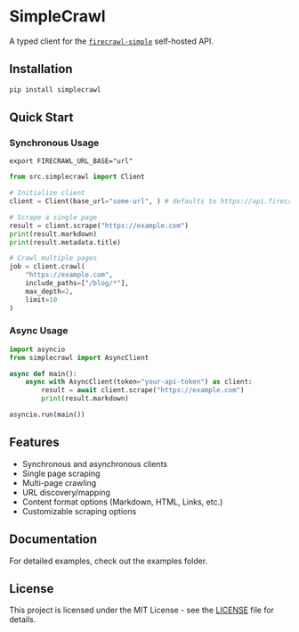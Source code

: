 # SimpleCrawl

A typed client for the [`firecrawl-simple`](https://github.com/nustato/firecrawl-simple) self-hosted API.

## Installation

```bash
pip install simplecrawl
```

## Quick Start

### Synchronous Usage

`export FIRECRAWL_URL_BASE="url"`

```python
from src.simplecrawl import Client

# Initialize client
client = Client(base_url="some-url", ) # defaults to https://api.firecrawl.dev/v1 as base URL if not found in environment

# Scrape a single page
result = client.scrape("https://example.com")
print(result.markdown)
print(result.metadata.title)

# Crawl multiple pages
job = client.crawl(
    "https://example.com",
    include_paths=["/blog/*"],
    max_depth=2,
    limit=10
)
```

### Async Usage

```python
import asyncio
from simplecrawl import AsyncClient

async def main():
    async with AsyncClient(token="your-api-token") as client:
        result = await client.scrape("https://example.com")
        print(result.markdown)

asyncio.run(main())
```

## Features

- Synchronous and asynchronous clients
- Single page scraping
- Multi-page crawling
- URL discovery/mapping
- Content format options (Markdown, HTML, Links, etc.)
- Customizable scraping options

## Documentation

For detailed examples, check out the examples folder.

## License

This project is licensed under the MIT License - see the [LICENSE](LICENSE) file for details.

